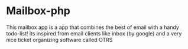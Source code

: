 # Mailbox-php
This mailbox app is a app that combines the best of email with a handy todo-list! its inspired from email clients like inbox (by google) and a very nice ticket organizing software called OTRS
